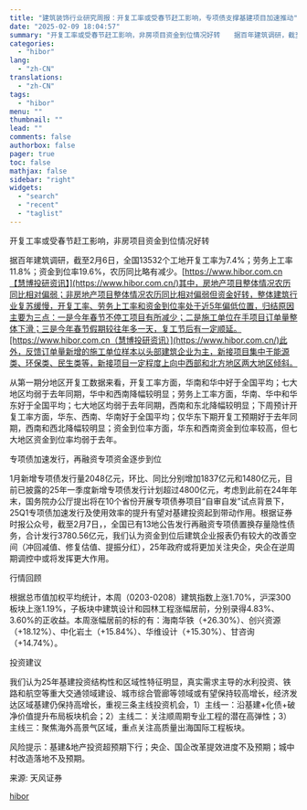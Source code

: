 ```yaml
---
title: "建筑装饰行业研究周报：开复工率或受春节赶工影响，专项债支撑基建项目加速推动"
date: "2025-02-09 18:04:57"
summary: "开复工率或受春节赶工影响，非房项目资金到位情况好转　　据百年建筑调研，截至2月6日，全国135..."
categories:
  - "hibor"
lang:
  - "zh-CN"
translations:
  - "zh-CN"
tags:
  - "hibor"
menu: ""
thumbnail: ""
lead: ""
comments: false
authorbox: false
pager: true
toc: false
mathjax: false
sidebar: "right"
widgets:
  - "search"
  - "recent"
  - "taglist"
---
```


开复工率或受春节赶工影响，非房项目资金到位情况好转

据百年建筑调研，截至2月6日，全国13532个工地开复工率为7.4%；劳务上工率11.8%；资金到位率19.6%，农历同比略有减少。[https://www.hibor.com.cn【慧博投研资讯】](https://www.hibor.com.cn/)其中，房地产项目整体情况农历同比相对偏弱；非房地产项目整体情况农历同比相对偏弱但资金好转，整体建筑行业复苏缓慢，开复工率、劳务上工率和资金到位率处于近5年偏低位置，归结原因主要为三点：一是今年春节不停工项目有所减少；二是施工单位在手项目订单量整体下滑；三是今年春节假期较往年多一天，复工节后有一定顺延。[https://www.hibor.com.cn（慧博投研资讯）](https://www.hibor.com.cn/)此外，反馈订单量新增的施工单位样本以头部建筑企业为主，新接项目集中于能源类、环保类、民生类等，新接项目一定程度上向中西部和北方地区两大地区倾斜。

从第一期分地区开复工数据来看，开复工率方面，华南和华中好于全国平均；七大地区均弱于去年同期，华中和西南降幅较明显；劳务上工率方面，华南、华中和华东好于全国平均；七大地区均弱于去年同期，西南和东北降幅较明显；下周预计开复工率方面，华东、西南、华南好于全国平均；仅华东下期开复工预期好于去年同期，西南和西北降幅较明显；资金到位率方面，华东和西南资金到位率较高，但七大地区资金到位率均弱于去年。

专项债加速发行，再融资专项资金逐步到位

1月新增专项债发行量2048亿元，环比、同比分别增加1837亿元和1480亿元，目前已披露的25年一季度新增专项债发行计划超过4800亿元，考虑到此前在24年年末，国务院办公厅提出将在10个省份开展专项债券项目“自审自发”试点背景下，25Q1专项债加速发行及使用效率的提升有望对基建投资起到带动作用。根据证券时报公众号，截至2月7日，，全国已有13地公告发行再融资专项债置换存量隐性债务，合计发行3780.56亿元，我们认为资金到位后建筑企业报表仍有较大的改善空间（冲回减值、修复估值、提振分红），25年政府或将更加关注央企，央企在逆周期调控中或将发挥更大作用。

行情回顾

根据总市值加权平均统计，本周（0203-0208）建筑指数上涨1.70%，沪深300板块上涨1.19%，子板块中建筑设计和园林工程涨幅居前，分别录得4.83%、3.60%的正收益。本周涨幅居前的标的有：海南华铁（+26.30%）、创兴资源（+18.12%）、中化岩土（+15.84%）、华维设计（+15.30%）、甘咨询（+14.74%）。

投资建议

我们认为25年基建投资结构性和区域性特征明显，真实需求主导的水利投资、铁路和航空等重大交通领域建设、城市综合管廊等领域或有望保持较高增长，经济发达区域基建仍保持高增长，重视三条主线投资机会，1）主线一：沿基建+化债+破净价值提升布局板块机会；2）主线二：关注顺周期专业工程的潜在高弹性；3）主线三：聚焦海外高景气区域，重点关注高质量出海国际工程板块。

风险提示：基建&地产投资超预期下行；央企、国企改革提效进度不及预期；城中村改造落地不及预期。

来源: 天风证券

[hibor](https://www.hibor.com.cn/data/c8a5d26172b82d56ec20aa3a59b086e8.html)
